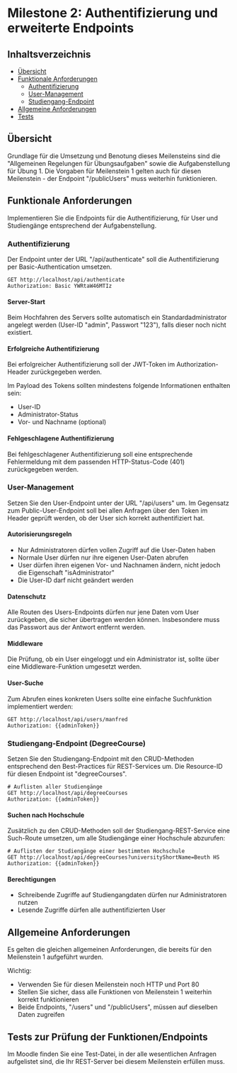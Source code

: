 # Milestone 2: Authentifizierung und erweiterte Endpoints

## Inhaltsverzeichnis
- [Übersicht](#übersicht)
- [Funktionale Anforderungen](#funktionale-anforderungen)
  - [Authentifizierung](#authentifizierung)
  - [User-Management](#user-management)
  - [Studiengang-Endpoint](#studiengang-endpoint-degreecourse)
- [Allgemeine Anforderungen](#allgemeine-anforderungen)
- [Tests](#tests-zur-prüfung-der-funktionen-endpoints)

## Übersicht

Grundlage für die Umsetzung und Benotung dieses Meilensteins sind die "Allgemeinen Regelungen für Übungsaufgaben" sowie die Aufgabenstellung für Übung 1. Die Vorgaben für Meilenstein 1 gelten auch für diesen Meilenstein - der Endpoint "/publicUsers" muss weiterhin funktionieren.

## Funktionale Anforderungen

Implementieren Sie die Endpoints für die Authentifizierung, für User und Studiengänge entsprechend der Aufgabenstellung.

### Authentifizierung

Der Endpoint unter der URL "/api/authenticate" soll die Authentifizierung per Basic-Authentication umsetzen.

```http
GET http://localhost/api/authenticate
Authorization: Basic YWRtaW46MTIz
```

#### Server-Start
Beim Hochfahren des Servers sollte automatisch ein Standardadministrator angelegt werden (User-ID "admin", Passwort "123"), falls dieser noch nicht existiert.

#### Erfolgreiche Authentifizierung
Bei erfolgreicher Authentifizierung soll der JWT-Token im Authorization-Header zurückgegeben werden.

Im Payload des Tokens sollten mindestens folgende Informationen enthalten sein:
- User-ID
- Administrator-Status
- Vor- und Nachname (optional)

#### Fehlgeschlagene Authentifizierung
Bei fehlgeschlagener Authentifizierung soll eine entsprechende Fehlermeldung mit dem passenden HTTP-Status-Code (401) zurückgegeben werden.

### User-Management

Setzen Sie den User-Endpoint unter der URL "/api/users" um. Im Gegensatz zum Public-User-Endpoint soll bei allen Anfragen über den Token im Header geprüft werden, ob der User sich korrekt authentifiziert hat.

#### Autorisierungsregeln
- Nur Administratoren dürfen vollen Zugriff auf die User-Daten haben
- Normale User dürfen nur ihre eigenen User-Daten abrufen
- User dürfen ihren eigenen Vor- und Nachnamen ändern, nicht jedoch die Eigenschaft "isAdministrator"
- Die User-ID darf nicht geändert werden

#### Datenschutz
Alle Routen des Users-Endpoints dürfen nur jene Daten vom User zurückgeben, die sicher übertragen werden können. Insbesondere muss das Passwort aus der Antwort entfernt werden.

#### Middleware
Die Prüfung, ob ein User eingeloggt und ein Administrator ist, sollte über eine Middleware-Funktion umgesetzt werden.

#### User-Suche
Zum Abrufen eines konkreten Users sollte eine einfache Suchfunktion implementiert werden:

```http
GET http://localhost/api/users/manfred
Authorization: {{adminToken}}
```

### Studiengang-Endpoint (DegreeCourse)

Setzen Sie den Studiengang-Endpoint mit den CRUD-Methoden entsprechend den Best-Practices für REST-Services um. Die Resource-ID für diesen Endpoint ist "degreeCourses".

```http
# Auflisten aller Studiengänge
GET http://localhost/api/degreeCourses
Authorization: {{adminToken}}
```

#### Suchen nach Hochschule
Zusätzlich zu den CRUD-Methoden soll der Studiengang-REST-Service eine Such-Route umsetzen, um alle Studiengänge einer Hochschule abzurufen:

```http
# Auflisten der Studiengänge einer bestimmten Hochschule
GET http://localhost/api/degreeCourses?universityShortName=Beuth HS
Authorization: {{adminToken}}
```

#### Berechtigungen
- Schreibende Zugriffe auf Studiengangdaten dürfen nur Administratoren nutzen
- Lesende Zugriffe dürfen alle authentifizierten User

## Allgemeine Anforderungen

Es gelten die gleichen allgemeinen Anforderungen, die bereits für den Meilenstein 1 aufgeführt wurden. 

Wichtig:
- Verwenden Sie für diesen Meilenstein noch HTTP und Port 80
- Stellen Sie sicher, dass alle Funktionen von Meilenstein 1 weiterhin korrekt funktionieren
- Beide Endpoints, "/users" und "/publicUsers", müssen auf dieselben Daten zugreifen

## Tests zur Prüfung der Funktionen/Endpoints

Im Moodle finden Sie eine Test-Datei, in der alle wesentlichen Anfragen aufgelistet sind, die Ihr REST-Server bei diesem Meilenstein erfüllen muss.